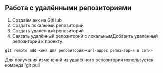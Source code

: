 ## Работа с удалёнными репозиториями
1. Создаём акк на GitHub
2. Создать локальный репозиторий
3. Создать удалённый репозиторий
4. Связать удалённый репозиторий с локальнымДобавить удалённый репозиторий к проекту:
```
git remote add <имя для репозитория><url-адрес репозитория в сети>
```
Для получения изменений из удалённого репозитория используется команда 'git pull